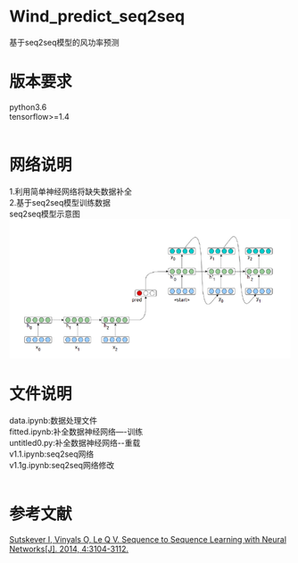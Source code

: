 # Wind_predict_seq2seq
基于seq2seq模型的风功率预测<br>

# 版本要求
python3.6<br>
tensorflow>=1.4<br><br>
# 网络说明
1.利用简单神经网络将缺失数据补全<br>
2.基于seq2seq模型训练数据<br>
seq2seq模型示意图<br>
![](https://github.com/LeslieZhoa/Wind_predict_seq2seq/blob/master/img/1.png)

# 文件说明
data.ipynb:数据处理文件<br>
fitted.ipynb:补全数据神经网络—-训练<br>
untitled0.py:补全数据神经网络--重载<br>
v1.1.ipynb:seq2seq网络<br>
v1.1g.ipynb:seq2seq网络修改<br><br>
# 参考文献
[Sutskever I, Vinyals O, Le Q V. Sequence to Sequence Learning with Neural Networks[J]. 2014, 4:3104-3112.](http://xueshu.baidu.com/s?wd=paperuri%3A%28e9aa7b19ac49e6698424e934d418e05b%29&filter=sc_long_sign&tn=SE_xueshusource_2kduw22v&sc_vurl=http%3A%2F%2Farxiv.org%2Fabs%2F1409.3215&ie=utf-8&sc_us=5597873999363172369)
